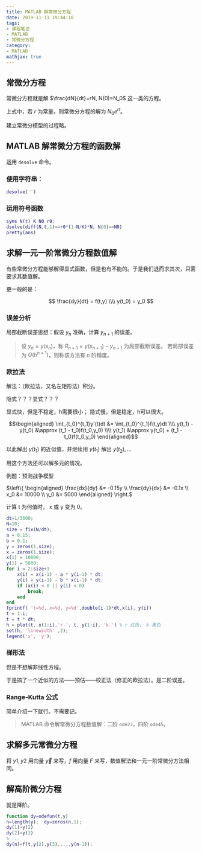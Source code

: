 ```yaml
---
title: MATLAB 解常微分方程
date: 2019-11-11 19:44:18
tags:
- 课程笔记
- MATLAB
- 常微分方程
category:
- MATLAB
mathjax: true
---
```


## 常微分方程

常微分方程就是解 $\frac{dN}{dt}=rN, N(0)=N_0$ 这一类的方程。

上式中，若 $r$ 为常量，则常微分方程的解为 $N_0 e^{rt}$。

建立常微分模型的过程略。

## MATLAB 解常微分方程的函数解

运用 `desolve` 命令。

### 使用字符串：

```m
desolve('')
```

### 运用符号函数

```m
syms N(t) K N0 r0;
dsolve(diff(N,t,1)==r0*(1-N/K)*N, N(0)==N0)
pretty(ans)
```

## 求解一元一阶常微分方程数值解

有些常微分方程能够解得显式函数，但是也有不能的。于是我们退而求其次，只需要求其数值解。

更一般的是：

$$
\frac{dy}{dt} = f(t,y) \\\\
y(t_0) = y_0
$$

### 误差分析

局部截断误差思想：假设 $y_n$ 准确，计算 $y_{n+1}$ 的误差。

> 设 $y_n=y(x_n)$，称 $R_{n+1} = y(x_{n+1}) - y_{n+1}$ 为局部截断误差。
> 若局部误差为 $O(h^{n+1})$，则称该方法有 $n$ 阶精度。

### 欧拉法

解法：（欧拉法，又名左矩形法）积分。

隐式？？？显式？？？

显式快，但是不稳定，h需要很小；
隐式慢，但是稳定，h可以很大。

$$\begin{aligned}
\int_{t_0}^{t_1}y'(t)dt &= \int_{t_0}^{t_1}f(t,y)dt \\\\
y(t_1) - y(t_0) &\approx (t_1 - t_0)f(t_0,y_0) \\\\
y(t_1) &\approx y(t_0) + (t_1 - t_0)f(t_0,y_0)
\end{aligned}$$

以此解出 $y(t_1)$ 的近似值，并继续用 $y(t_1)$ 解出 $y(t_2),...$

用这个方法还可以解多元的情况。

例题：预测战争模型

$\left\\{ \begin{aligned}
\frac{dx}{dy} &= -0.15y \\\\
\frac{dy}{dx} &= -0.1x \\\\
x_0 &= 10000 \\\\
y_0 &= 5000
\end{aligned} \right.$

计算 t 为何值时， x 或 y 变为 0。

```m
dt=1/3600;
N=10;
size = fix(N/dt);
a = 0.15;
b = 0.1;
y = zeros(1,size);
x = zeros(1,size);
x(1) = 10000;
y(1) = 5000;
for i = 2:size+1
    x(i) = x(i-1) - a * y(i-1) * dt;
    y(i) = y(i-1) - b * x(i-1) * dt;
    if (x(i) < 0 || y(i) < 0)
        break;
    end
end
fprintf( 't=%d, x=%d, y=%d',double(i-1)*dt,x(i), y(i))
t = 1:i;
t = t * dt;
h = plot(t, x(1:i),'r-', t, y(1:i), 'k-') % r 红色， k 黑色
set(h, 'linewidth' ,2);
legend('x', 'y');
```

### 梯形法

但是不想解非线性方程。

于是搞了一个近似的方法——预估——校正法（修正的欧拉法）。是二阶误差。

### Range-Kutta 公式

简单介绍一下就行。不需要记。

> MATLAB 命令解常微分方程数值解：二阶 `ode23`，四阶 `ode45`。

## 求解多元常微分方程

将 $y1,y2$ 用向量 $\vec{y}$ 来写，$f$ 用向量 $F$ 来写，数值解法和一元一阶常微分方法相同。

## 解高阶微分方程

就是降阶。

```m
function dy=odefun(t,y)
n=length(y);  dy=zeros(n,1);
dy(1)=y(2)
dy(2)=y(3)
% ...
dy(n)=f(t,y(2),y(3),...,y(n-1));
```